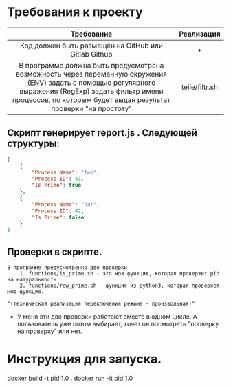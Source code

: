 # Требования к проекту

| Требование          | Реализация | 
| :----------------:| :----------------:|
| Код должен быть размещён на GitHub или Gitlab Github  | + | 
| В программе должна быть предусмотрена возможность через переменную окружения (ENV) задать с помощью регулярного выражения (RegExp)  задать фильтр имени процессов, по которым будет выдан результат проверки “на простоту”  | teile/filtr.sh  | 

## Скрипт генерирует report.js . Следующей структуры:
```json
[
    {
        "Process Name": "foo",
        "Process ID": 41,
        "Is Prime": true
    },
    {
        "Process Name": "bar",
        "Process ID": 42,
        "Is Prime": false
    }
]
```
## Проверки в скрипте.
    В программе предусмотренно две проверки
        1. functions/is_prime.sh - это моя функция, которая проверяет pid на натуральность
        2. functions/rew_prime.sh - функция из python3, которая проверяет мою функцию.
```
"(техническая реализация переключения режима - произвольная)"
```

- У меня эти две проверки работают вместе в одном цикле. А пользователь уже потом выбирает, хочет он посмотреть "проверку на проверку" или нет.


# Инструкция для запуска.

docker build -t pid:1.0 .
docker run -it pid:1.0

